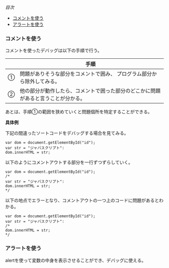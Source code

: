*目次*
* [コメントを使う](#コメントを使う)
* [アラートを使う](#アラートを使う)

### コメントを使う

コメントを使ったデバッグは以下の手順で行う。

||手順|
|-|-|
|①|問題がありそうな部分をコメントで囲み、 プログラム部分から除外してみる。|
|②|他の部分が動作したら、コメントで囲った部分のどこかに問題があると言うことが分かる。|

あとは、手順①の範囲を狭めていくと問題個所を特定することができる。

**具体例**

下記の間違ったソートコードをデバッグする場合を見てみる。

```
var dom = document.getElementById("id");
var str = "ジャバスクリプト":
dom.innerHTML = str;
```
以下のようにコメントアウトする部分を一行ずつずらしていく。
```
var dom = document.getElementById("id");
/*
var str = "ジャバスクリプト":
dom.innerHTML = str;
*/
```
以下の地点でエラーとなり、コメントアウトの一つ上のコードに問題があるとわかる。　
```
var dom = document.getElementById("id");
var str = "ジャバスクリプト":
/*
dom.innerHTML = str;
*/
```

### アラートを使う

alertを使って変数の中身を表示させることができ、デバッグに使える。
